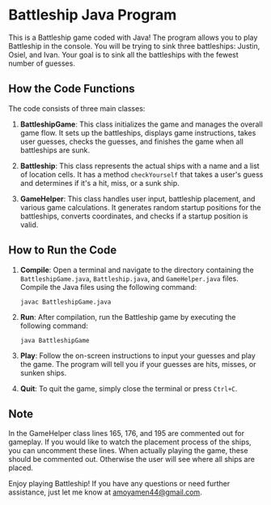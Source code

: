 # Battleship Java Program

This is a Battleship game coded with Java! The program allows you to play Battleship in the console. You will be trying to sink three battleships: Justin, Osiel, and Ivan. Your goal is to sink all the battleships with the fewest number of guesses.

## How the Code Functions

The code consists of three main classes:

1. **BattleshipGame**: This class initializes the game and manages the overall game flow. It sets up the battleships, displays game instructions, takes user guesses, checks the guesses, and finishes the game when all battleships are sunk.

2. **Battleship**: This class represents the actual ships with a name and a list of location cells. It has a method `checkYourself` that takes a user's guess and determines if it's a hit, miss, or a sunk ship.

3. **GameHelper**: This class handles user input, battleship placement, and various game calculations. It generates random startup positions for the battleships, converts coordinates, and checks if a startup position is valid.

## How to Run the Code

1. **Compile**: Open a terminal and navigate to the directory containing the `BattleshipGame.java`, `Battleship.java`, and `GameHelper.java` files. Compile the Java files using the following command:

   ```shell
   javac BattleshipGame.java
   ```

2. **Run**: After compilation, run the Battleship game by executing the following command:

   ```shell
   java BattleshipGame
   ```

3. **Play**: Follow the on-screen instructions to input your guesses and play the game. The program will tell you if your guesses are hits, misses, or sunken ships.

4. **Quit**: To quit the game, simply close the terminal or press `Ctrl+C`.

## Note

In the GameHelper class lines 165, 176, and 195 are commented out for gameplay. If you would like to watch the placement process of the ships, you can uncomment these lines. When actually playing the game, these should be commented out. Otherwise the user will see where all ships are placed.

Enjoy playing Battleship! If you have any questions or need further assistance, just let me know at amoyamen44@gmail.com.
